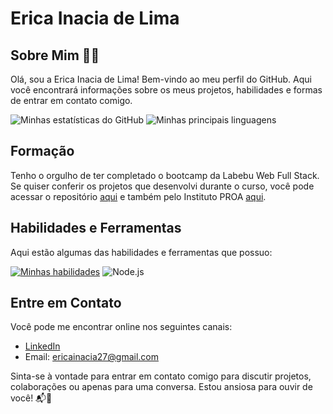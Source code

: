 <div aling = "center">
  
# Erica Inacia de Lima

## Sobre Mim 👋😊

Olá, sou a Erica Inacia de Lima! Bem-vindo ao meu perfil do GitHub. Aqui você encontrará informações sobre os meus projetos, habilidades e formas de entrar em contato comigo.


![Minhas estatísticas do GitHub](https://github-readme-stats.vercel.app/api?username=EricaInaciadeLima&count_private=true&show_icons=true&theme=radical)
![Minhas principais linguagens](https://github-readme-stats.vercel.app/api/top-langs/?username=EricaInaciadeLima&layout=compact&theme=radical)

## Formação

Tenho o orgulho de ter completado o bootcamp da Labebu Web Full Stack. Se quiser conferir os projetos que desenvolvi durante o curso, você pode acessar o repositório [aqui](https://github.com/future4code/silveira-Erica-Lima) e também pelo Instituto PROA [aqui](https://github.com/NutriAcess?tab=repositories).

## Habilidades e Ferramentas

Aqui estão algumas das habilidades e ferramentas que possuo:

[![Minhas habilidades](https://skills.thijs.gg/icons?i=html,css,js,react,typescript,figma,mysql,java,aws,postman,vscode,spring,js)](https://skills.thijs.gg)
![Node.js](https://user-images.githubusercontent.com/98967783/174184534-9727d9d9-fac9-412e-8ceb-652c72028300.png)

## Entre em Contato

Você pode me encontrar online nos seguintes canais:

- [LinkedIn](https://www.linkedin.com/in/erica-inacia-82b7b7206/)
- Email: ericainacia27@gmail.com

Sinta-se à vontade para entrar em contato comigo para discutir projetos, colaborações ou apenas para uma conversa. Estou ansiosa para ouvir de você! 📬🌟
</div>
